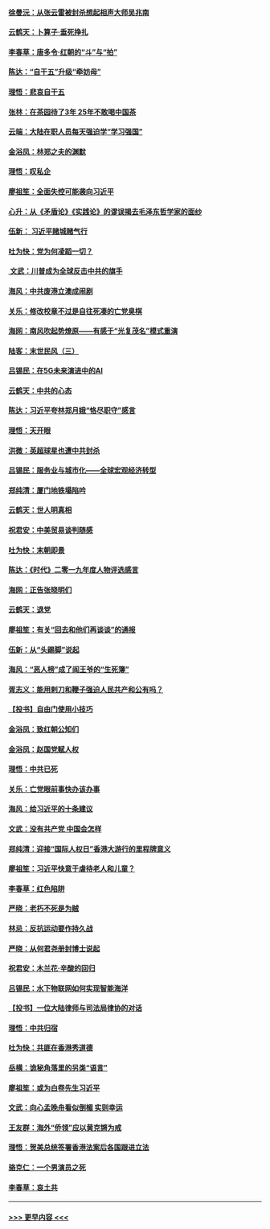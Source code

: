 #### [徐曼沅：从张云雷被封杀想起相声大师吴兆南](../pages/nsc993/n11741816.md?t=12242033) 
#### [云鹤天：卜算子‧垂死挣扎](../pages/nsc993/n11739956.md?t=12242033) 
#### [李春草：唐多令‧红朝的“斗”与“拍”](../pages/nsc993/n11739830.md?t=12242033) 
#### [陈达：“自干五”升级“牵妨母”](../pages/nsc993/n11739724.md?t=12242033) 
#### [理悟：悲哀自干五](../pages/nsc993/n11739547.md?t=12242033) 
#### [张林：在茶园待了3年 25年不敢喝中国茶](../pages/nsc993/n11739240.md?t=12242033) 
#### [云端：大陆在职人员每天强迫学“学习强国”](../pages/nsc993/n11738735.md?t=12242033) 
#### [金浴凤：林郑之夫的渊默](../pages/nsc993/n11737735.md?t=12242033) 
#### [理悟：叹私企](../pages/nsc993/n11737715.md?t=12242033) 
#### [廖祖笙：全面失控可能袭向习近平](../pages/nsc993/n11737704.md?t=12242033) 
#### [心升：从《矛盾论》《实践论》的谬误揭去毛泽东哲学家的面纱](../pages/nsc993/n11736962.md?t=12242033) 
#### [伍新： 习近平赌城赌气行](../pages/nsc993/n11736929.md?t=12242033) 
#### [吐为快：党为何凌蹈一切？](../pages/nsc993/n11736915.md?t=12242033) 
#### [ 文武：川普成为全球反击中共的旗手](../pages/nsc993/n11736882.md?t=12242033) 
#### [海风：中共废港立澳成闹剧](../pages/nsc993/n11735857.md?t=12242033) 
#### [关乐：修改校章不过是自往死凑的亡党臭棋](../pages/nsc993/n11735097.md?t=12242033) 
#### [海网：南风吹起势燎原——有感于“光复茂名”模式重演](../pages/nsc993/n11732308.md?t=12242033) 
#### [陆客：末世民风（三）](../pages/nsc993/n11732211.md?t=12242033) 
#### [吕锡民：在5G未来演进中的AI](../pages/nsc993/n11730010.md?t=12242033) 
#### [云鹤天：中共的心态](../pages/nsc993/n11729906.md?t=12242033) 
#### [陈达：习近平夸林郑月娥“恪尽职守”感言](../pages/nsc993/n11729881.md?t=12242033) 
#### [理悟：天开眼](../pages/nsc993/n11729699.md?t=12242033) 
#### [洪微：英超球星也遭中共封杀](../pages/nsc993/n11727243.md?t=12242033) 
#### [吕锡民：服务业与城市化——全球宏观经济转型](../pages/nsc993/n11725845.md?t=12242033) 
#### [郑纯清：厦门地铁塌陷吟](../pages/nsc993/n11725813.md?t=12242033) 
#### [云鹤天：世人明真相](../pages/nsc993/n11725621.md?t=12242033) 
#### [祝君安：中美贸易谈判随感](../pages/nsc993/n11725609.md?t=12242033) 
#### [吐为快：末朝即景](../pages/nsc993/n11723365.md?t=12242033) 
#### [陈达：《时代》二零一九年度人物评选感言](../pages/nsc993/n11723337.md?t=12242033) 
#### [海网：正告张晓明们](../pages/nsc993/n11723228.md?t=12242033) 
#### [云鹤天：退党](../pages/nsc993/n11723056.md?t=12242033) 
#### [廖祖笙：有关“回去和他们再谈谈”的通报](../pages/nsc993/n11722442.md?t=12242033) 
#### [伍新：从“头踢脚”说起](../pages/nsc993/n11722429.md?t=12242033) 
#### [海风：“恶人榜”成了阎王爷的“生死簿”](../pages/nsc993/n11722272.md?t=12242033) 
#### [胥志义：能用剌刀和鞭子强迫人民共产和公有吗？](../pages/nsc993/n11720569.md?t=12242033) 
#### [【投书】自由门使用小技巧](../pages/nsc993/n11720180.md?t=12242033) 
#### [金浴凤：致红朝公知们](../pages/nsc993/n11720563.md?t=12242033) 
#### [金浴凤：赵国党赋人权](../pages/nsc993/n11720533.md?t=12242033) 
#### [理悟：中共已死](../pages/nsc993/n11720233.md?t=12242033) 
#### [关乐：亡党眼前事快办该办事](../pages/nsc993/n11719160.md?t=12242033) 
#### [海风：给习近平的十条建议](../pages/nsc993/n11717616.md?t=12242033) 
#### [文武：没有共产党 中国会怎样](../pages/nsc993/n11717584.md?t=12242033) 
#### [郑纯清：迎接“国际人权日”香港大游行的里程牌意义](../pages/nsc993/n11717417.md?t=12242033) 
#### [廖祖笙：习近平快意于虐待老人和儿童？](../pages/nsc993/n11715313.md?t=12242033) 
#### [李春草：红色陷阱](../pages/nsc993/n11715029.md?t=12242033) 
#### [严晓：老朽不死是为贼](../pages/nsc993/n11712910.md?t=12242033) 
#### [林忌：反抗运动要作持久战](../pages/nsc993/n11712623.md?t=12242033) 
#### [严晓：从何君尧册封博士说起](../pages/nsc993/n11712465.md?t=12242033) 
#### [祝君安：木兰花·辛酸的回归](../pages/nsc993/n11712381.md?t=12242033) 
#### [吕锡民：水下物联网如何实现智能海洋](../pages/nsc993/n11711158.md?t=12242033) 
#### [【投书】一位大陆律师与司法局律协的对话](../pages/nsc993/n11709675.md?t=12242033) 
#### [理悟：中共归宿](../pages/nsc993/n11710059.md?t=12242033) 
#### [吐为快：共匪在香港秀道德](../pages/nsc993/n11709979.md?t=12242033) 
#### [岳横：诡秘角落里的另类“语言”](../pages/nsc993/n11709792.md?t=12242033) 
#### [廖祖笙：或为白卷先生习近平](../pages/nsc993/n11708330.md?t=12242033) 
#### [文武：向心孟晚舟看似倒楣 实则幸运](../pages/nsc993/n11708236.md?t=12242033) 
#### [王友群：海外“侨领”应以黄克锵为戒](../pages/nsc993/n11706176.md?t=12242033) 
#### [理悟：贺美总统签署香港法案后各国跟进立法](../pages/nsc993/n11706853.md?t=12242033) 
#### [骆克仁：一个男演员之死](../pages/nsc993/n11706677.md?t=12242033) 
#### [李春草：哀土共](../pages/nsc993/n11706255.md?t=12242033) 

----
#### [ >>> 更早内容 <<< ](../indexes/nsc993-earlier.md)
